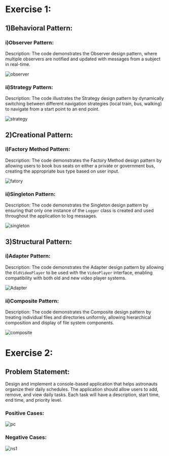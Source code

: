 # Exercise 1:

## 1)Behavioral Pattern:

### i)Observer Pattern:

Description: The code demonstrates the Observer design pattern, where multiple observers are notified and updated with messages from a subject in real-time.

  ![observer](https://github.com/user-attachments/assets/c792df4b-994f-45fe-9e31-e7bd6fa2fd80)

### ii)Strategy Pattern:

Description: The code illustrates the Strategy design pattern by dynamically switching between different navigation strategies (local train, bus, walking) to navigate from a start point to an end point.

![strategy](https://github.com/user-attachments/assets/aa523eb8-4a72-498a-bb0b-f32897bfc848)

## 2)Creational Pattern:

### i)Factory Method Pattern:

Description: The code demonstrates the Factory Method design pattern by allowing users to book bus seats on either a private or government bus, creating the appropriate bus type based on user input.

![fatory](https://github.com/user-attachments/assets/a2842356-3ec8-484a-983b-84bbc4fcad4c)

### ii)Singleton Pattern:

Description: The code demonstrates the Singleton design pattern by ensuring that only one instance of the `Logger` class is created and used throughout the application to log messages.

![singleton](https://github.com/user-attachments/assets/80a3d3ff-742d-4b2a-a2f1-bf954ee27419)

## 3)Structural Pattern:

### i)Adapter Pattern:

Description: The code demonstrates the Adapter design pattern by allowing the `OldVideoPlayer` to be used with the `VideoPlayer` interface, enabling compatibility with both old and new video player systems.

![Adapter](https://github.com/user-attachments/assets/58be477e-bb5d-4de6-bffd-a9371d6054be)

### ii)Composite Pattern:

Description: The code demonstrates the Composite design pattern by treating individual files and directories uniformly, allowing hierarchical composition and display of file system components.

![composite](https://github.com/user-attachments/assets/692998ce-d141-4196-9954-1dde6ee1fec3)

# Exercise 2:

## Problem Statement: 

Design and implement a console-based application that helps astronauts organize their daily schedules. The application should allow users
to add, remove, and view daily tasks. Each task will have a description, start time, end time, and priority level.

### Positive Cases:

![pc](https://github.com/user-attachments/assets/1068227d-b84f-410a-9d54-7e4921f3eda0)

### Negative Cases:

![ns1](https://github.com/user-attachments/assets/1c69aec9-1e53-40e7-91ab-d1d5321c87e8)
